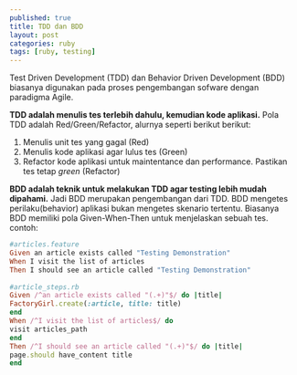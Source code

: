```yaml
---
published: true
title: TDD dan BDD
layout: post
categories: ruby
tags: [ruby, testing]
---
```



Test Driven Development (TDD) dan Behavior Driven Development (BDD) biasanya digunakan pada 
proses pengembangan sofware dengan paradigma Agile.

**TDD adalah menulis tes terlebih dahulu, kemudian kode aplikasi.** Pola TDD adalah Red/Green/Refactor, 
alurnya seperti berikut berikut:

1. Menulis unit tes yang gagal (Red)
2. Menulis kode aplikasi agar lulus tes (Green)
3. Refactor kode aplikasi untuk maintentance dan performance. Pastikan tes tetap _green_ (Refactor)

**BDD adalah teknik untuk melakukan TDD agar testing lebih mudah dipahami.** Jadi BDD merupakan pengembangan dari TDD. 
BDD mengetes perilaku(behavior) aplikasi bukan mengetes skenario tertentu.
Biasanya BDD memiliki pola Given-When-Then untuk menjelaskan sebuah tes. contoh:

```ruby
#articles.feature
Given an article exists called "Testing Demonstration"
When I visit the list of articles
Then I should see an article called "Testing Demonstration"
 
#article_steps.rb
Given /^an article exists called "(.+)"$/ do |title|
FactoryGirl.create(:article, title: title)
end
When /^I visit the list of articles$/ do
visit articles_path
end
Then /^I should see an article called "(.+)"$/ do |title|
page.should have_content title
end
```
